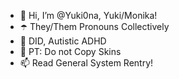 - 🌷 Hi, I’m @Yuki0na, Yuki/Monika!
- ☂️ They/Them Pronouns Collectively
- 🌱 DID, Autistic ADHD
- 🎀 PT: Do not Copy Skins
- 📫 Read General System Rentry!

<!---
Yuki0na/Yuki0na is a ✨ special ✨ repository because its `README.md` (this file) appears on your GitHub profile.
You can click the Preview link to take a look at your changes.
--->
